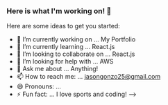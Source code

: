 ### Here is what I'm working on! 👋



Here are some ideas to get you started:

- 🔭 I’m currently working on ... My Portfolio
- 🌱 I’m currently learning ... React.js
- 👯 I’m looking to collaborate on ... React.js
- 🤔 I’m looking for help with ... AWS
- 💬 Ask me about ... Anything!
- 📫 How to reach me: ... jasongonzo25@gmail.com
- 😄 Pronouns: ...
- ⚡ Fun fact: ... I love sports and coding!
-->
